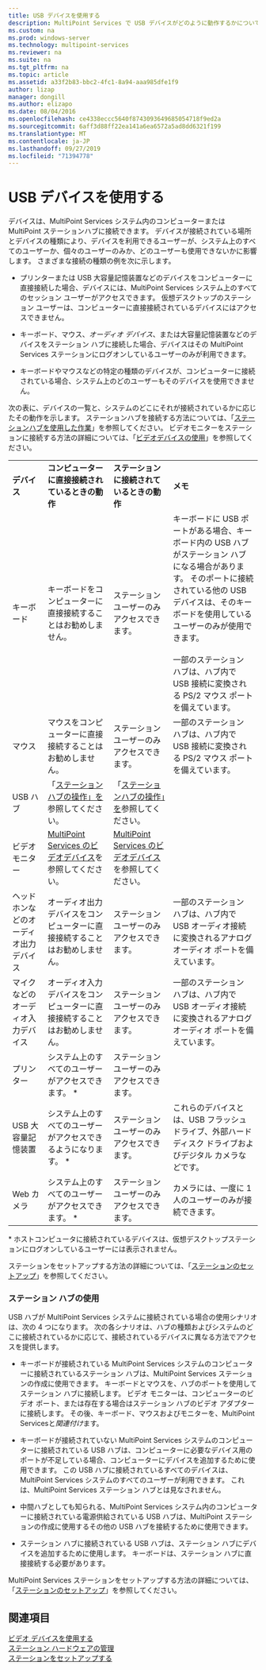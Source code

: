 ```yaml
---
title: USB デバイスを使用する
description: MultiPoint Services で USB デバイスがどのように動作するかについて説明します。
ms.custom: na
ms.prod: windows-server
ms.technology: multipoint-services
ms.reviewer: na
ms.suite: na
ms.tgt_pltfrm: na
ms.topic: article
ms.assetid: a33f2b83-bbc2-4fc1-8a94-aaa985dfe1f9
author: lizap
manager: dongill
ms.author: elizapo
ms.date: 08/04/2016
ms.openlocfilehash: ce4338eccc5640f8743093649685054718f9ed2a
ms.sourcegitcommit: 6aff3d88ff22ea141a6ea6572a5ad8dd6321f199
ms.translationtype: MT
ms.contentlocale: ja-JP
ms.lasthandoff: 09/27/2019
ms.locfileid: "71394778"
---
```

# <a name="work-with-usb-devices"></a>USB デバイスを使用する
デバイスは、MultiPoint Services システム内のコンピューターまたは MultiPoint ステーションハブに接続できます。 デバイスが接続されている場所とデバイスの種類により、デバイスを利用できるユーザーが、システム上のすべてのユーザーか、個々のユーザーのみか、どのユーザーも使用できないかに影響します。 さまざまな接続の種類の例を次に示します。  
  
-   プリンターまたは USB 大容量記憶装置などのデバイスをコンピューターに直接接続した場合、デバイスには、MultiPoint Services システム上のすべてのセッション ユーザーがアクセスできます。 仮想デスクトップのステーション ユーザーは、コンピューターに直接接続されているデバイスにはアクセスできません。  
  
-   キーボード、マウス、*オーディオ デバイス*、または大容量記憶装置などのデバイスをステーション ハブに接続した場合、デバイスはその MultiPoint Services ステーションにログオンしているユーザーのみが利用できます。  
  
-   キーボードやマウスなどの特定の種類のデバイスが、コンピューターに接続されている場合、システム上のどのユーザーもそのデバイスを使用できません。  
  
次の表に、デバイスの一覧と、システムのどこにそれが接続されているかに応じたその動作を示します。 ステーションハブを接続する方法については、「[ステーションハブを使用した作業](#working-with-station-hubs)」を参照してください。 ビデオモニターをステーションに接続する方法の詳細については、「[ビデオデバイスの使用](Work-with-Video-Devices.md)」を参照してください。  
  
|||||  
|-|-|-|-|  
|**デバイス**|**コンピューターに直接接続されているときの動作**|**ステーションに接続されているときの動作**|**メモ**|  
|キーボード|キーボードをコンピューターに直接接続することはお勧めしません。|ステーション ユーザーのみアクセスできます。|キーボードに USB ポートがある場合、キーボード内の USB ハブがステーション ハブになる場合があります。 そのポートに接続されている他の USB デバイスは、そのキーボードを使用しているユーザーのみが使用できます。<br /><br />一部のステーション ハブは、ハブ内で USB 接続に変換される PS\/2 マウス ポートを備えています。|  
|マウス|マウスをコンピューターに直接接続することはお勧めしません。|ステーション ユーザーのみアクセスできます。|一部のステーション ハブは、ハブ内で USB 接続に変換される PS\/2 マウス ポートを備えています。|  
|USB ハブ|「[ステーションハブの操作」を](#working-with-station-hubs)参照してください。|「[ステーションハブの操作」を](#working-with-station-hubs)参照してください。||  
|ビデオ モニター|[MultiPoint Services のビデオデバイス](work-with-video-devices.md)を参照してください。|[MultiPoint Services のビデオデバイス](work-with-video-devices.md)を参照してください。||  
|ヘッドホンなどのオーディオ出力デバイス|オーディオ出力デバイスをコンピューターに直接接続することはお勧めしません。|ステーション ユーザーのみアクセスできます。|一部のステーション ハブは、ハブ内で USB オーディオ接続に変換されるアナログ オーディオ ポートを備えています。|  
|マイクなどのオーディオ入力デバイス|オーディオ入力デバイスをコンピューターに直接接続することはお勧めしません。|ステーション ユーザーのみアクセスできます。|一部のステーション ハブは、ハブ内で USB オーディオ接続に変換されるアナログ オーディオ ポートを備えています。|  
|プリンター|システム上のすべてのユーザーがアクセスできます。 *|ステーション ユーザーのみアクセスできます。||  
|USB 大容量記憶装置|システム上のすべてのユーザーがアクセスできるようになります。 \*|ステーション ユーザーのみアクセスできます。|これらのデバイスとは、USB フラッシュ ドライブ、外部ハード ディスク ドライブおよびデジタル カメラなどです。|  
|Web カメラ|システム上のすべてのユーザーがアクセスできます。 *|ステーション ユーザーのみアクセスできます。|カメラには、一度に 1 人のユーザーのみが接続できます。|  
  
\* ホストコンピュータに接続されているデバイスは、仮想デスクトップステーションにログオンしているユーザーには表示されません。  
  
ステーションをセットアップする方法の詳細については、「[ステーションのセットアップ](Set-Up-a-Station.md)」を参照してください。  
  
### <a name="working-with-station-hubs"></a>ステーション ハブの使用  
USB ハブが MultiPoint Services システムに接続されている場合の使用シナリオは、次の 4 つになります。 次の各シナリオは、ハブの種類およびシステムのどこに接続されているかに応じて、接続されているデバイスに異なる方法でアクセスを提供します。  
  
-   キーボードが接続されている MultiPoint Services システムのコンピューターに接続されているステーション ハブは、MultiPoint Services ステーションの作成に使用できます。 キーボードとマウスを、ハブのポートを使用してステーション ハブに接続します。 ビデオ モニターは、コンピューターのビデオ ポート、または存在する場合はステーション ハブのビデオ アダプターに接続します。 その後、キーボード、マウスおよびモニターを、MultiPoint Servicesと*関連付け*ます。  
  
-   キーボードが接続されていない MultiPoint Services システムのコンピューターに接続されている USB ハブは、コンピューターに必要なデバイス用のポートが不足している場合、コンピューターにデバイスを追加するために使用できます。 この USB ハブに接続されているすべてのデバイスは、MultiPoint Services システムのすべてのユーザーが利用できます。 これは、MultiPoint Services ステーション ハブとは見なされません。  
  
-   中間ハブとしても知られる、MultiPoint Services システム内のコンピューターに接続されている電源供給されている USB ハブは、MultiPoint ステーションの作成に使用するその他の USB ハブを接続するために使用できます。  
  
-   ステーション ハブに接続されている USB ハブは、ステーション ハブにデバイスを追加するために使用します。 キーボードは、ステーション ハブに直接接続する必要があります。  
  
MultiPoint Services ステーションをセットアップする方法の詳細については、「[ステーションのセットアップ](Set-Up-a-Station.md)」を参照してください。  
  
## <a name="see-also"></a>関連項目  
[ビデオ デバイスを使用する](Work-with-Video-Devices.md)  
[ステーション ハードウェアの管理](Manage-Station-Hardware.md)  
[ステーションをセットアップする](Set-Up-a-Station.md)